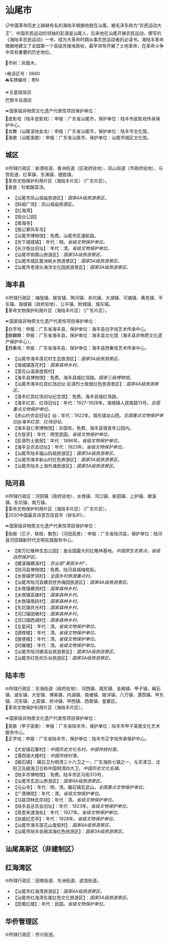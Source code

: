 # 汕尾市    
📋中国革命历史上赫赫有名的海陆丰根据地就在汕尾。被毛泽东称为“农民运动大王”、中国农民运动的领袖的彭湃是汕尾人，后来他在汕尾开展农民运动，撰写的《海陆丰农民运动》一书，成为大革命时期从事农民运动者的必读书。海陆丰革命根据地建立了全国第一个县级苏维埃政权，最早领导开展了土地革命，在革命斗争中具有重要的历史地位。  
  
🌳市树：凤凰木。  
  
📞电话区号：0660  
🚘车牌编号：粤N    
  
⏩五星级饭店    
巴黎半岛酒店  
  
⏩国家级非物质文化遗产代表性项目保护单位：  
🔸皮影戏（陆丰皮影戏）：申报：广东省汕尾市，保护单位：陆丰市皮影戏传承保护中心。  
🔸龙舞（汕尾滚地金龙）：申报：广东省汕尾市，保护单位：陆丰市文化馆。  
🔸渔歌（汕尾渔歌）：申报：广东省汕尾市，保护单位：汕尾市城区文化馆。  

## 城区  
🌐所辖行政区：新港街道、香洲街道（区政府驻地）、凤山街道（市政府驻地）、马宫街道、红草镇、东涌镇、捷胜镇。  
🚩革命文物保护利用片区（海陆丰片区）（广东片区）。  
🍴美食：牡蛎酸菜汤。  
  
* 【汕尾市凤山祖庙旅游区】：*国家4A级旅游景区。*  
* 【妈祖广场】：凤山祖庙旅游区。  
* 【红海湾】  
* 【炮台公园】  
* 【南海寺】  
* 【施公寮风车岛】  
* 【汕尾市博物馆】：免费。汕尾市区通航路。    
* 【坎下城城墙】：年代：明。*省级文物保护单位。*  
* 【长沙炮台旧址】：年代：清。*省级文物保护单位。*    
* 【汕尾市铜鼎山旅游区】：*国家3A级旅游景区。*  
* 【汕尾市城区晨洲蚝乡旅游景区】：*国家3A级旅游景区。*  
* 【汕尾市老德头海洋文化园旅游景区】：*国家3A级旅游景区。*  

## 海丰县  
🌐所辖行政区：梅陇镇、联安镇、陶河镇、赤坑镇、大湖镇、可塘镇、黄羌镇、平东镇、海城镇（政府驻地）、公平镇、附城镇、城东镇。  
🚩革命文物保护利用片区（海陆丰片区）（广东片区）。  
  
⏩国家级非物质文化遗产代表性项目保护单位：  
🔸白字戏：申报：广东省海丰县，保护单位：海丰县白字戏艺术传承中心。  
🔸麒麟舞：申报：广东省海丰县，保护单位：海丰县文化馆（海丰县非物质文化遗产保护中心）。  
🔸西秦戏：申报：广东省海丰县，保护单位：海丰县西秦戏艺术传承中心。  
  
* 【汕尾市海丰莲花村生态旅游区】：*国家3A级旅游景区。*  
* 【海城镇莲花村】：*国家森林乡村。*  
* 【莲花山温泉度假村】  
* 【海丰县博物馆】：免费。海丰县城红场路。*国家三级博物馆。*  
* 【汕尾市海丰红宫红场旧址·彭湃烈士故居红色旅游景区】：*国家4A级旅游景区。*  
* 【海丰红宫红场旧址纪念馆】：免费。海丰县城红场路。
* 【海丰红宫、红场旧址】：年代：1927-1928年。海城镇人民南路13号。*全国重点文物保护单位。*  
* 【赤山约农会旧址】@：年代：1922年。城东镇龙山西。*全国重点文物保护单位@海丰红宫、红场旧址。*  
* 【海丰县仁荣博物馆】：非国有。免费。海丰县城青年公园内。    
* 【方饭亭】：年代：明至民国。*省级文物保护单位。*  
* 【彭湃烈士故居】：年代：1896年。*省级文物保护单位。*  
* 【海丰总农会旧址】：年代：1923年。*省级文物保护单位。*  
* 【汕尾市陆丰福山妈祖旅游区】：*国家3A级旅游景区。*    
* 【汕尾市海丰新山村红色旅游区】：*国家3A级旅游景区。*  
* 【汕尾市陆丰上海外滩旅游区】：*国家3A级旅游景区。*  

## 陆河县    
🌐所辖行政区：河田镇（政府驻地）、水唇镇、河口镇、新田镇、上护镇、螺溪镇、东坑镇、南万镇。  
🚩革命文物保护利用片区（海陆丰片区）（广东片区）。  
🏅2020中国最具诗意百佳县市（排名81）。  
  
⏩国家级非物质文化遗产代表性项目保护单位：  
🔸抬阁（芯子、铁枝、飘色）（河田高景）：申报：广东省陆河县，保护单位：陆河县河田镇新时代文明实践服务中心。  
  
* 【南万红椎林生态公园】：是全国最大的红椎林基地。*中国原生态景点。省级自然保护区。*  
* 【螺溪镇螺溪村】：*农业部“美丽乡村”。*  
* 【陆河县博物馆】：免费。陆河县城梅苑街。  
* 【水唇镇罗洞村】：*全国乡村旅游重点村。*  
* 【汕尾市陆河县螺洞世外梅园旅游区】：*国家4A级旅游景区。*  
* 【水唇镇螺洞村】：*国家森林乡村。*  
* 【水唇镇高塘村】：*国家森林乡村。*  
* 【水唇镇南跃村】：*国家森林乡村。*  
* 【东坑镇共光村】：*国家森林乡村。*  
* 【河口镇田墩村】：*国家森林乡村。*  
* 【河口镇西湖村】：*国家森林乡村。*    
* 【五星祠】：年代：清。*省级文物保护单位。*  
* 【德辉楼】：年代：清。*省级文物保护单位。*  
* 【俊德楼】：年代：清。*省级文物保护单位。*  
* 【时雍楼】：年代：清。*省级文物保护单位。*  
* 【汕尾市陆河螺溪谷旅游景区】：*国家3A级旅游景区。*  
* 【汕尾市红色欢乐谷旅游区】：*国家3A级旅游景区。*  

## 陆丰市    
🌐所辖行政区：东海街道（政府驻地）、河西镇、城东镇、金厢镇、甲子镇、碣石镇、湖东镇、大安镇、博美镇、内湖镇、南塘镇、陂洋镇、八万镇、潭西镇、甲东镇、河东镇、上英镇、桥冲镇、甲西镇、西南镇、星都区。  
🚩革命文物保护利用片区（海陆丰片区）。  
  
⏩国家级非物质文化遗产代表性项目保护单位：  
🔸英歌（甲子英歌）：申报：广东省陆丰市，保护单位：陆丰市甲子英歌文化艺术服务中心。  
🔸正字戏：申报：广东省陆丰市，保护单位：陆丰市正字戏传承保护中心。  
  
* 【大安镇石寨村】：*中国历史文化名村。中国传统村落。*  
* 【潭西镇大楼村】：*中国传统村落。*  
* 【碣石镇】：碣石卫为明清三十六卫之一，广东海防七镇之一，与天津卫、沈阳卫及威海卫合称中国明清四大卫。*中国历史文化名镇。*  
* 【陆丰市博物馆】：免费。陆丰市区马街313号。  
* 【汕尾市玄武山旅游区】：*国家4A级旅游景区。*  
* 【元山寺】：年代：明、清。碣石镇玄武山。*全国重点文物保护单位。*    
* 【广德禅院】：年代：清。*省级文物保护单位。*  
* 【马路顶林氏宗祠】：年代：清。*省级文物保护单位。*  
* 【陆丰县总农会旧址】：年代：1923年。*省级文物保护单位。*  
* 【周恩来渡海处】：年代：1927年。*省级文物保护单位。*  
* 【张威纪念亭】：年代：1928年。*省级文物保护单位。* 
* 【汕尾市海丰莲花山度假村】：*国家4A级旅游景区。*  
* 【汕尾市陆丰金厢滨海红色旅游区】：*国家3A级旅游景区。*  

## 汕尾高新区（非建制区）  

## 红海湾区  
🌐所辖行政区：田墘街道、东洲街道、遮浪街道。    
  
* 【汕尾市红海湾旅游区】：*国家4A级旅游景区。*  
* 【汕尾市红海湾东尾红色文化旅游区】：*国家3A级旅游景区。*  
* 【田墘红楼】：年代：民国。*省级文物保护单位。*   
  
## 华侨管理区  
🌐所辖行政区：侨兴街道。  